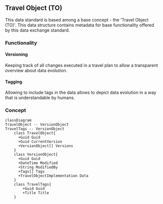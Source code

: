 ## Travel Object (TO)
This data standard is based among a base concept - the 'Travel Object (TO)'. This data structure contains metadata for base functionality offered by this data exchange standard. 

### Functionality
#### Versioning
Keeping track of all changes executed in a travel plan to allow a transparent overview about data evolution.

#### Tagging
Allowing to include tags in the data allows to depict data evolution in a way that is understandable by humans.

### Concept


```mermaid
classDiagram
TravelObject -- VersionObject
TravelTags -- VersionObject
    class TravelObject{
      +Guid Guid
      +Guid CurrentVersion
      +VersionObject[] Versions
    }
    class VersionObject{
      +Guid Guid
      +DateTime Modified
      +String ModifiedBy
      +Tags[] Tags
      +TravelObjectImplementation Data
    }
    class TravelTags{
        +Guid Guid
        +Title Title
    }
```
